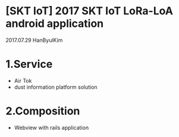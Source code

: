 # [SKT IoT] 2017 SKT IoT LoRa-LoA android application
 2017.07.29 HanByulKim

# 1.Service
 - Air Tok
 - dust information platform solution
 
# 2.Composition
 - Webview with rails application
 
